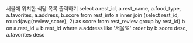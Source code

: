 서울에 위치한 식당 목록 출력하기
select a.rest_id, a.rest_name, a.food_type, a.favorites, a.address, b.score
from rest_info a inner join
(select rest_id, round(avg(review_score), 2) as score
from rest_review
group by rest_id) b
on a.rest_id = b.rest_id
where a.address like '서울%'
order by b.score desc, a.favorites desc